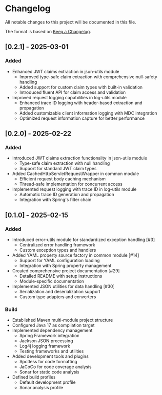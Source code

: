 # Changelog

All notable changes to this project will be documented in this file.

The format is based on [Keep a Changelog](https://keepachangelog.com/en/1.0.0/).

## [0.2.1] - 2025-03-01

### Added
- Enhanced JWT claims extraction in json-utils module
  - Improved type-safe claim extraction with comprehensive null-safety handling
  - Added support for custom claim types with built-in validation
  - Introduced fluent API for claim access and validation
- Improved request logging capabilities in log-utils module
  - Enhanced trace ID logging with header-based extraction and propagation
  - Added customizable client information logging with MDC integration
  - Optimized request information capture for better performance

## [0.2.0] - 2025-02-22

### Added
- Introduced JWT claims extraction functionality in json-utils module
  - Type-safe claim extraction with null handling
  - Support for standard JWT claim types
- Added CachedHttpServletRequestWrapper in common module
  - Efficient request body caching mechanism
  - Thread-safe implementation for concurrent access
- Implemented request logging with trace ID in log-utils module
  - Automatic trace ID generation and propagation
  - Integration with Spring's filter chain

## [0.1.0] - 2025-02-15

### Added
- Introduced error-utils module for standardized exception handling [#3]
  - Centralized error handling framework
  - Custom exception types and handlers
- Added YAML property source factory in common module [#14]
  - Support for YAML configuration loading
  - Integration with Spring property management
- Created comprehensive project documentation [#29]
  - Detailed README with setup instructions
  - Module-specific documentation
- Implemented JSON utilities for data handling [#30]
  - Serialization and deserialization support
  - Custom type adapters and converters

### Build
- Established Maven multi-module project structure
- Configured Java 17 as compilation target
- Implemented dependency management
  - Spring Framework integration
  - Jackson JSON processing
  - Log4j logging framework
  - Testing frameworks and utilities
- Added development tools and plugins
  - Spotless for code formatting
  - JaCoCo for code coverage analysis
  - Sonar for static code analysis
- Defined build profiles
  - Default development profile
  - Sonar analysis profile